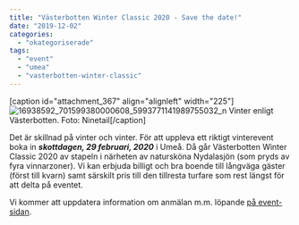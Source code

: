 ```yaml
---
title: "Västerbotten Winter Classic 2020 - Save the date!"
date: "2019-12-02"
categories: 
  - "okategoriserade"
tags: 
  - "event"
  - "umea"
  - "vasterbotten-winter-classic"
---
```


\[caption id="attachment\_367" align="alignleft" width="225"\]![16938592_701599380000608_5993771141989755032_n](https://turfvasterbotten.files.wordpress.com/2019/12/16938592_701599380000608_5993771141989755032_n.jpg?w=450) Vinter enligt Västerbotten. Foto: Ninetail\[/caption\]

Det är skillnad på vinter och vinter. För att uppleva ett riktigt vinterevent boka in _**skottdagen, 29 februari, 2020**_ i Umeå. Då går Västerbotten Winter Classic 2020 av stapeln i närheten av natursköna Nydalasjön (som pryds av fyra vinnarzoner). Vi kan erbjuda billigt och bra boende till långväga gäster (först till kvarn) samt särskilt pris till den tillresta turfare som rest längst för att delta på eventet.

Vi kommer att uppdatera information om anmälan m.m. löpande [på event-sidan](https://turfvasterbotten.wordpress.com/vb-winter-classic-2020/).
